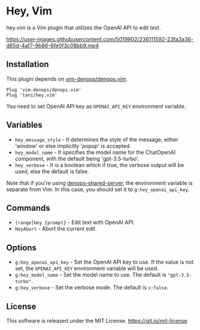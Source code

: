 # Hey, Vim

hey.vim is a Vim plugin that utilizes the OpenAI API to edit text.



https://user-images.githubusercontent.com/5019902/236111592-23fa3a36-d65d-4af7-9b86-6fe0f3c08bb9.mp4



## Installation

This plugin depends on [vim-denops/denops.vim](https://github.com/vim-denops/denops.vim).

```vim
Plug 'vim-denops/denops.vim'
Plug 'tani/hey.vim'
```

You need to set OpenAI API key as `OPENAI_API_KEY` environment variable.

## Variables

- `hey_message_style` - It determines the style of the message, either 'window' or else implicitly 'popup' is accepted.
- `hey_model_name` - It specifies the model name for the ChatOpenAI component, with the default being 'gpt-3.5-turbo'.
- `hey_verbose` - It is a boolean which if true, the verbose output will be used, else the default is false.

Note that if you're using [denops-shared-server](https://github.com/vim-denops/denops-shared-server.vim),
the environment variable is separate from Vim. In this case, you should set it to `g:hey_openai_api_key`.

## Commands

- `[range]Hey {prompt}` - Edit text with OpenAI API.
- `HeyAbort` - Abort the current edit.

## Options

- `g:hey_openai_api_key` - Set the OpenAI API key to use. If the value is not set, the `OPENAI_API_KEY` environment variable will be used.
- `g:hey_model_name` - Set the model name to use. The default is `"gpt-3.5-turbo"`.
- `g:hey_verbose` - Set the verbose mode. The default is `v:false`.

## License

This software is released under the MIT License. https://git.io/mit-license
